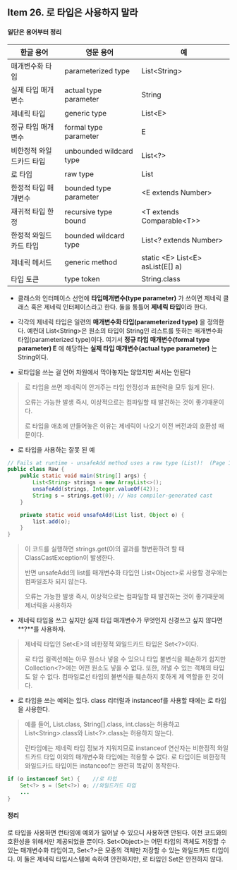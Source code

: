 ## Item 26. 로 타입은 사용하지 말라

#### 일단은 용어부터 정리

| 한글 용어       | 영문 용어          | 예           |
| --------------- | ------------------ | ------------ |
| 매개변수화 타입 | parameterized type | List&lt;String&gt; |
| 실제 타입 매개변수 | actual type parameter | String |
| 제네릭 타입 | generic type | List&lt;E&gt; |
| 정규 타입 매개변수 | formal type parameter | E |
| 비한정적 와일드카드 타입 | unbounded wildcard type | List&lt;?&gt; |
| 로 타입 | raw type | List |
| 한정적 타입 매개변수 | bounded type parameter | &lt;E extends Number&gt; |
| 재귀적 타입 한정 | recursive type bound | &lt;T extends Comparable&lt;T&gt;&gt; |
| 한정적 와일드카드 타입 | bounded wildcard type | List&lt;? extends Number&gt; |
| 제네릭 메서드 | generic method | static &lt;E&gt; List&lt;E&gt; asList(E[] a) |
| 타입 토큰 | type token | String.class |

- 클래스와 인터페이스 선언에 **타입매개변수(type parameter)** 가 쓰이면 제네릭 클래스 혹은 제네릭 인터페이스라고 한다. 둘을 통틀어 **제네릭 타입**이라 한다.

- 각각의 제네릭 타입은 일련의 **매개변수화 타입(parameterized type)** 을 정의한다. 예컨대 List&lt;String&gt;은 원소의 타입이 String인 리스트를 뜻하는 매개변수화 타입(parameterized type)이다. 여기서 **정규 타입 매개변수(formal type parameter) E** 에 해당하는 **실제 타입 매개변수(actual type parameter)** 는 String이다.

- 로타입을 쓰는 걸 언어 차원에서 막아놓지는 않았지만 써서는 안된다

> 로 타입을 쓰면 제네릭이 안겨주는 타입 안정성과 표현력을 모두 잃게 된다.
>
> 오류는 가능한 발생 즉시, 이상적으로는 컴파일할 때 발견하는 것이 좋기때문이다.
>
> 로 타입을 애초에 만들어놓은 이유는 제네릭이 나오기 이전 버전과의 호환성 때문이다.

- 로 타입을 사용하는 잘못 된 예
``` java
// Fails at runtime - unsafeAdd method uses a raw type (List)!  (Page 119)
public class Raw {
    public static void main(String[] args) {
        List<String> strings = new ArrayList<>();
        unsafeAdd(strings, Integer.valueOf(42));
        String s = strings.get(0); // Has compiler-generated cast
    }

    private static void unsafeAdd(List list, Object o) {
        list.add(o);
    }
}
```

> 이 코드를 실행하면 strings.get(0)의 결과를 형변환하려 할 때 ClassCastException이 발생한다.
>
> 반면 unsafeAdd의 list를 매개변수화 타입인 List&lt;Object&gt;로 사용할 경우에는 컴파일조차 되지 않는다.
>
> 오류는 가능한 발생 즉시, 이상적으로는 컴파일할 때 발견하는 것이 좋기때문에 제너릭을 사용하자

- 제네릭 타입을 쓰고 싶지만 실제 타입 매개변수가 무엇인지 신경쓰고 싶지 않다면 **?**를 사용하자.

> 제네릭 타입인 Set&lt;E&gt;의 비한정적 와일드카드 타입은 Set&lt;?&gt;이다.
>
> 로 타입 컬렉션에는 아무 원소나 넣을 수 있으니 타입 불변식을 훼손하기 쉽지만 Collection&lt;?&gt;에는 어떤 원소도 넣을 수 없다. 또한, 꺼낼 수 있는 객체의 타입도 알 수 없다. 컴파일로선 타입의 불변식을 훼손하지 못하게 제 역할을 한 것이다.

- 로 타입을 쓰는 예외는 있다. class 리터럴과 instanceof를 사용할 때에는 로 타입을 사용한다.

> 예를 들어, List.class, String[].class, int.class는 허용하고 List&lt;String&gt;.class와 List&lt;?&gt;.class는 허용하지 않는다.
>
> 런타임에는 제네릭 타입 정보가 지워지므로 instanceof 연산자는 비한정적 와일드카드 타입 이외의 매개변수화 타입에는 적용할 수 없다. 로 타입이든 비한정적 와일드카드 타입이든 instanceof는 완전히 똑같이 동작한다.

``` java
if (o instanceof Set) {	   //로 타입
    Set<?> s = (Set<?>) o; //와일드카드 타입
    ...
}
```


#### 정리

로 타입을 사용하면 런타임에 예외가 일어날 수 있으니 사용하면 안된다. 이전 코드와의 호환성을 위해서만 제공되었을 뿐이다. Set&lt;Object&gt;는 어떤 타입의 객체도 저장할 수 있는 매개변수화 타입이고, Set<?>은 모종의 객체만 저장할 수 있는 와일드카드 타입이다. 이 둘은 제네릭 타입시스템에 속하여 안전하지만, 로 타입인 Set은 안전하지 않다.